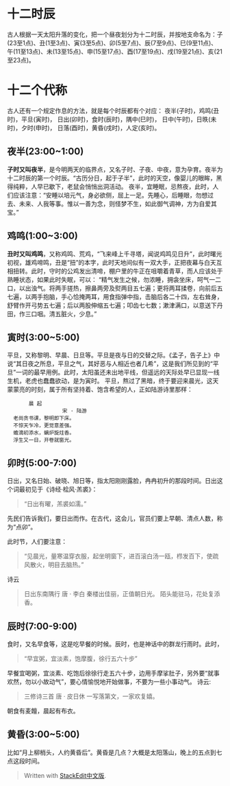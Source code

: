 # 十二时辰
古人根据一天太阳升落的变化，把一个昼夜划分为十二时辰，并按地支命名为：子(23至1点)、丑(1至3点)、寅(3至5点)、卯(5至7点)、辰(7至9点)、巳(9至11点)、午(11至13点)、未(13至15点)、申(15至17点)、酉(17至19点)、戌(19至21点)、亥(21至23点)。
#  十二个代称
古人还有一个规定作息的方法，就是每个时辰都有个对应：
夜半(子时)，鸡鸣(丑时)，平旦(寅时)，
日出(卯时)，食时(辰时)，隅中(巳时)，
日中(午时)，日昳(未时)，夕时(申时)，
日落(酉时)，黄昏(戌时)，人定(亥时)。
## 夜半(23:00~1:00)
**子时又叫夜半**，是今明两天的临界点，又名子时、子夜、中夜，意为孕育。夜半为十二时辰的第一个时辰。“古历分日，起于子半”，此时的天空，像婴儿的眼眸，黑得纯粹，人早已歇下，老鼠会悄悄出洞活动。
夜半，宜睡眠，忌熬夜，此时，人们应该注意：“安睡以培元气，身必欲侧，屈上一足。先睡心，后睡眼，勿想过去、未来、人我等事。惟以一善为念，则怪梦不生，如此御气调神，方为自爱其宝。”
## 鸡鸣(1:00~3:00)
**丑时又叫鸡鸣**，又称鸡鸣、荒鸡，“飞来峰上千寻塔，闻说鸡鸣见日升”，此时曙光初视，雄鸡啼鸣，丑是“扭”的本字，此时天地间似有一双大手，正把夜幕与白天互相扭转。此时，守时的公鸡发出清啼，棚户里的牛正在咀嚼着青草，而人应该处于熟睡状态，如果此时失眠，可以：
“精气发生之候，勿浓睡，拥衾坐床，呵气一二口，以出浊气。将两手搓热，擦鼻两旁及熨两目五七遍；更将两耳揉卷，向前后五七遍，以两手抱脑，手心恰掩两耳，用食指弹中指，击脑后各二十四，左右耸身，舒臂作开弓势五七遍；后以两股伸缩五七遍；叩齿七七数；漱津满口，以意送下丹田，作三口咽。清五脏火，少息。”
## 寅时(3:00~5:00)
平旦，又称黎明、早晨、日旦等。平旦是夜与日的交替之际。《孟子，告子上》中说“其日夜之所息，平旦之气，其好恶与人相近也者几希”，这是我们所见到的“平旦”一词的最早用例。此时，太阳虽还未出地平线，但遥远的天际处早已显现一线生机，老虎也蠢蠢欲动，是为寅时。
平旦，熬过了黑暗，终于要迎来晨光，这天蒙蒙亮的时刻，属于所有坚持着、饱含希望的人，正如陆游诗里那样：

           晨 起
                      宋 · 陆游
      老尚贪书课，黎明即下床。
      不惊天乍冷，更觉意差强。
      蟾滴初添水，螭炉旋炷香。
      浮生又一日，开卷就窗光。
## 卯时(5:00-7:00)
日出，又名日始、破晓、旭日等，指太阳刚刚露脸，冉冉初升的那段时间。日出这个词最初见于《诗经·桧风·羔裘》：
   > “日出有曜，羔裘如濡。”
 
先民们告诉我们，要日出而作。在古代，这会儿，官员们要上早朝、清点人数，称为“点卯”。

此时节，人们要注意：
>“见晨光，量寒温穿衣服，起坐明窗下，进百滚白汤一瓯，栉发百下，使疏风散火，明目去脑热。”

诗云
> 日出东南隅行
                       唐 · 李白
秦楼出佳丽，正值朝日光。
陌头能驻马，花处复添香。

## 辰时(7:00-9:00)
食时，又名早食等，这是吃早餐的时候。辰时，也是神话中的群龙行雨时。此时，
>“早宜粥，宜淡素，饱摩腹，徐行五六十步”

早餐宜喝粥，宜淡素、吃饱后徐徐行走五六十步，边用手摩挲肚子，另外要“就事欢然，勿以小故动气”，要心情愉悦地开始做事，不要为一些小事动气。
诗云:
>三修诗三首
          唐 · 皮日休
一写落第文，一家欢复嬉。

朝食有麦饘，晨起有布衣。
## 黄昏(3:00~5:00)
比如“月上柳梢头，人约黄昏后”。黄昏是几点？大概是太阳落山，晚上的五点到七点这段时间。

> Written with [StackEdit中文版](https://stackedit.cn/).
<!--stackedit_data:
eyJoaXN0b3J5IjpbLTE4NzE0NjA2NjQsLTE4MjE0NTA0NDgsMT
g2Nzc1MDI1MywtNjA3MTIxMjIzLC0xMjc3NTAzMTI0XX0=
-->